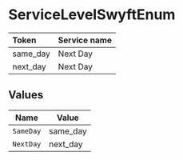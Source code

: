 # ServiceLevelSwyftEnum

|Token | Service name|
|:---|:---|
| same_day | Next Day|
| next_day | Next Day|



## Values

| Name      | Value     |
| --------- | --------- |
| `SameDay` | same_day  |
| `NextDay` | next_day  |